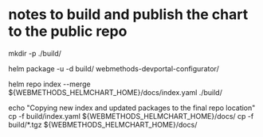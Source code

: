 # notes to build and publish the chart to the public repo

mkdir -p ./build/

helm package -u -d build/ webmethods-devportal-configurator/

helm repo index --merge ${WEBMETHODS_HELMCHART_HOME}/docs/index.yaml ./build/

echo "Copying new index and updated packages to the final repo location"
cp -f build/index.yaml ${WEBMETHODS_HELMCHART_HOME}/docs/
cp -f build/*.tgz ${WEBMETHODS_HELMCHART_HOME}/docs/